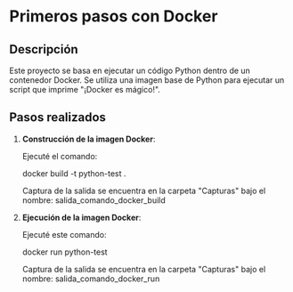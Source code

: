 # Primeros pasos con Docker

## Descripción

Este proyecto se basa en ejecutar un código Python dentro de un contenedor Docker. Se utiliza una imagen base de Python para ejecutar un script que imprime "¡Docker es mágico!".


## Pasos realizados

1. **Construcción de la imagen Docker**:
   
   Ejecuté el comando:
   
   docker build -t python-test .
   
   Captura de la salida se encuentra en la carpeta "Capturas" bajo el nombre: salida_comando_docker_build
   

2. **Ejecución de la imagen Docker**:
   
   Ejecuté este comando:
   
   docker run python-test
   
   Captura de la salida se encuentra en la carpeta "Capturas" bajo el nombre: salida_comando_docker_run



